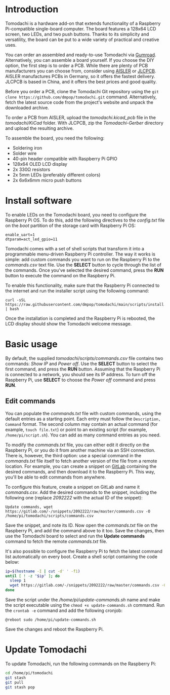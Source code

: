 # Introduction

Tomodachi is a hardware add-on that extends functionality of a Raspberry Pi-compatible single-board computer. The board features a 128x64 LCD screen, two LEDs, and two push buttons. Thanks to its simplicity and versatility, the board can be put to a wide variety of practical and creative uses.

You can order an assembled and ready-to-use Tomodachi via [Gumroad](https://gum.co/tomodachi). Alternatively, you can assemble a board yourself. If you choose the DIY option, the first step is to order a PCB. While there are plenty of PCB manufacturers you can choose from, consider using [AISLER](https://aisler.net/) or [JLCPCB](https://jlcpcb.com/). AISLER manufactures PCBs in Germany, so it offers the fastest delivery. JLCPCB is based in China, and it offers the best prices and good quality.

Before you order a PCB, clone the Tomodachi Git repository using the `git clone https://github.com/dmpop/tomodachi.git` command. Alternatively, fetch the latest source code from the project's website and unpack the downloaded archive.

To order a PCB from AISLER, upload the _tomodachi.kicad\_pcb_ file in the _tomodachi/KiCad_ folder. With JLCPCB, zip the _Tomodachi-Gerber_ directory and upload the resulting archive.

To assemble the board, you need the following:

- Soldering iron
- Solder wire
- 40-pin header compatible with Raspberry Pi GPIO
- 128x64 OLED LCD display
- 2x 330Ω resistors
- 2x 5mm LEDs (preferably different colors)
- 2x 6x6x6mm micro push buttons

# Install software

To enable LEDs on the Tomodachi board, you need to configure the Raspberry Pi OS. To do this, add the following directives to the _config.txt_ file on the _boot_ partition of the storage card with Raspberry Pi OS:

```
enable_uart=1
dtparam=act_led_gpio=11
```

Tomodachi comes with a set of shell scripts that transform it into a programmable menu-driven Raspberry Pi controller. The way it works is simple: add custom commands you want to run on the Raspberry Pi to the _commands.csv_ text file. Use the **SELECT** button to cycle through the list of the commands. Once you've selected the desired command, press the **RUN** button to execute the command on the Raspberry Pi.

To enable this functionality, make sure that the Raspberry Pi connected to the internet and run the installer script using the following command:

    curl -sSL https://raw.githubusercontent.com/dmpop/tomodachi/main/scripts/install.sh | bash

Once the installation is completed and the Raspberry Pi is rebooted, the LCD display should show the Tomodachi welcome message.

# Basic usage

By default, the supplied _tomodachi/scripts/commands.csv_ file contains two commands: _Show IP_ and _Power off_. Use the **SELECT** button to select the first command, and press the **RUN** button. Assuming that the Raspberry Pi is connected to a network, you should see its IP address. To turn off the Raspberry Pi, use **SELECT** to choose the _Power off_ command and press **RUN**.

## Edit commands

You can populate the _commands.txt_ file with custom commands, using the default entries as a starting point. Each entry must follow the `Description, Command` format. The second column may contain an actual command (for example, `touch file.txt`) or point to an existing script (for example, `/home/pi/script.sh`). You can add as many command entries as you need.

To modify the _commands.txt_ file, you can either edit it directly on the Raspberry Pi, or you do it from another machine via an SSH connection. There is, however, the third option: use a special command in the _commands.txt_ file itself to fetch another version of the file from a remote location. For example, you can create a snippet on [GitLab](https://gitlab.com/) containing the desired commands, and then download it to the Raspberry Pi. This way, you'll be able to edit commands from anywhere.

To configure this feature, create a snippet on GitLab and name it _commands.csv_. Add the desired commands to the snippet, including the following one (replace _2092222_ with the actual ID of the snippet):

    Update commands, wget https://gitlab.com/-/snippets/2092222/raw/master/commands.csv -O /home/pi/tomodachi/scripts/commands.csv

Save the snippet, and note its ID. Now open the _commands.txt_ file on the Raspberry Pi, and add the command above to it too. Save the changes, then use the Tomodachi board to select and run the **Update commands** command to fetch the remote  _commands.txt_ file.

It's also possible to configure the Raspberry Pi to fetch the latest command list automatically on every boot. Create a shell script containing the code below:

```bash
ip=$(hostname -I | cut -d' ' -f1)
until [ ! -z "$ip" ]; do
  sleep 1
  wget https://gitlab.com/-/snippets/2092222/raw/master/commands.csv -O /home/pi/tomodachi/scripts/commands.csv
done
```

Save the script under the _/home/pi/update-commands.sh_ name and make the script executable using the `chmod +x update-commands.sh` command. Run the `crontab -e` command and add the following cronjob:

    @reboot sudo /home/pi/update-commands.sh

Save the changes and reboot the Raspberry Pi.

# Update Tomodachi

To update Tomodachi, run the following commands on the Raspberry Pi:

```bash
cd /home/pi/tomodachi
git stash
git pull
git stash pop
```